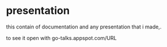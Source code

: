 # presentation
this contain of documentation and any presentation that i made,.

to see it open with go-talks.appspot.com/URL